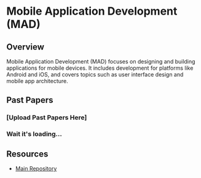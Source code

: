 # Mobile Application Development (MAD)

## Overview

Mobile Application Development (MAD) focuses on designing and building applications for mobile devices. It includes development for platforms like Android and iOS, and covers topics such as user interface design and mobile app architecture.

## Past Papers

### [Upload Past Papers Here]
### Wait it's loading...



## Resources

- [Main Repository](https://github.com/waleedsid/COMSATS-University-Abbottabad-Past-Papers)

